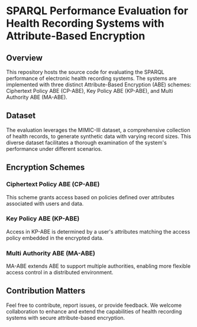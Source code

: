 # SPARQL Performance Evaluation for Health Recording Systems with Attribute-Based Encryption

## Overview

This repository hosts the source code for evaluating the SPARQL performance of electronic health recording systems. The systems are implemented with three distinct Attribute-Based Encryption (ABE) schemes: Ciphertext Policy ABE (CP-ABE), Key Policy ABE (KP-ABE), and Multi Authority ABE (MA-ABE).

## Dataset

The evaluation leverages the MIMIC-III dataset, a comprehensive collection of health records, to generate synthetic data with varying record sizes. This diverse dataset facilitates a thorough examination of the system's performance under different scenarios.

## Encryption Schemes

### Ciphertext Policy ABE (CP-ABE)

This scheme grants access based on policies defined over attributes associated with users and data.

### Key Policy ABE (KP-ABE)

Access in KP-ABE is determined by a user's attributes matching the access policy embedded in the encrypted data.

### Multi Authority ABE (MA-ABE)

MA-ABE extends ABE to support multiple authorities, enabling more flexible access control in a distributed environment.

## Contribution Matters
Feel free to contribute, report issues, or provide feedback. We welcome collaboration to enhance and extend the capabilities of health recording systems with secure attribute-based encryption.

